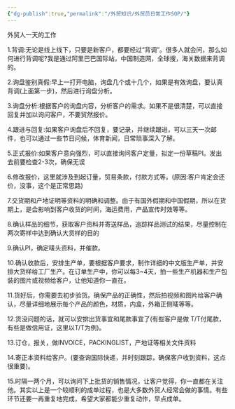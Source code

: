 ```yaml
---
{"dg-publish":true,"permalink":"/外贸知识/外贸员日常工作SOP/"}
---
```


外贸人一天的工作 

1.背调:无论是线上线下，只要是新客户，都要经过“背调”。很多人就会问，那么如何进行背调呢?我是通过阿里巴巴国际站，中国制造网，全球搜，海关数据来背调的。

2.询盘鉴别真假:早上一打开电脑，询盘几个或十几个，如果是有效询盘，要认真背调(上面第一步)，然后进行询盘分析。 

3.询盘分析:根据客户的询盘内容，分析客户的需求。如果不是很清楚，可以直接回复并加以询问客户，不要贸然报价。 

4.跟进与回复:如果客户询盘后不回复，要记录，并继续跟进，可以三天一次邮件，也可以通过一些节日问候，体育新闻，日常琐事深入了解。 

5.正式报价:如果客户意向强烈，可以直接询问客户定量，拟定一份草稿PI。发出去前要检查2-3次，确保无误 

6.修改报价，这里就涉及到起订量，贸易条款，付款方式等。(原因:客户肯定会还价，没事，这个是正常思路) 

7.交货期和产地证明等资料的明确和调整。由于有国外假期和中国假期，所以在货期上，是会影响到客户收货的时间，海运费用，产品宣传时效等等。 

8.确认样品的细节，获取客户资料并寄送样品，追踪样品测试的结果，尽量控制在两次寄样中达到确认大货样的目的 

9.确认PI，确定唛头资料，并催款。

10.确认收款后，安排生产单，要根据客户要求，制作详细的中文版生产单，并安排大货样给工厂生产。在订单生产中，你可以每3~4天，拍一些生产机器和生产包装的图片或视频给客户，让他知道你一直在。 

11.货好后，你需要去初步验货。确保产品的正确性，然后拍视频和图片给客户确认，尽量详细地展示每个产品的颜色，材质，内盒，外箱正侧唛等等。 

12.货没问题的话，就可以安排出货事宜和尾款事宜了(有些客户是做 T/T付尾款，有些是做信用证，这里以T/T为例)。 

13.订仓，报关，做INVOICE，PACKINGLIST，产地证等相关文件资料 

14.寄正本资料给客户。(要查询国际快递，并时刻跟踪，确保客户收到资料，这点很重要)。 

15.时隔一两个月，可以询问下上批货的销售情况，让客户觉得，你一直都在关注他。其实以上是一个较顺利的成单过程，也是大多数外贸人经常会做的事情。有些环节还要一再重复地完成，希望大家都能少重复动作，早点成单。